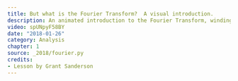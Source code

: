 ```yaml
---
title: But what is the Fourier Transform?  A visual introduction.
description: An animated introduction to the Fourier Transform, winding graphs around circles.
video: spUNpyF58BY
date: "2018-01-26"
category: Analysis
chapter: 1
source: _2018/fourier.py
credits:
- Lesson by Grant Sanderson
---
```

